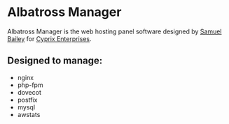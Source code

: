 # Albatross Manager

Albatross Manager is the web hosting panel software designed by [Samuel Bailey](http://thatsamguy.com) for [Cyprix Enterprises](http://cyprix.com.au).

## Designed to manage:
- nginx
- php-fpm
- dovecot
- postfix
- mysql
- awstats
